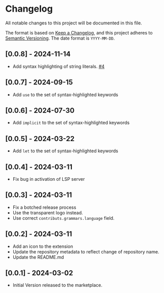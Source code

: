 # Changelog

All notable changes to this project will be documented in this file.

The format is based on [Keep a Changelog](https://keepachangelog.com/en/1.1.0/),
and this project adheres to [Semantic Versioning](https://semver.org/spec/v2.0.0.html).
The date format is `YYYY-MM-DD`.

## [0.0.8] - 2024-11-14

- Add syntax highlighting of string literals. [#4](https://github.com/polarity-lang/vscode/pull/4)

## [0.0.7] - 2024-09-15

- Add `use` to the set of syntax-highlighted keywords

## [0.0.6] - 2024-07-30

- Add `implicit` to the set of syntax-highlighted keywords

## [0.0.5] - 2024-03-22

- Add `let` to the set of syntax-highlighted keywords

## [0.0.4] - 2024-03-11

- Fix bug in activation of LSP server

## [0.0.3] - 2024-03-11

- Fix a botched release process
- Use the transparent logo instead.
- Use correct `contributs.grammars.language` field.

## [0.0.2] - 2024-03-11

- Add an icon to the extension
- Update the repository metadata to reflect change of repository name.
- Update the README.md

## [0.0.1] - 2024-03-02

- Initial Version released to the marketplace.
